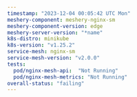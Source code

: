 ```yaml
---
timestamp: "2023-12-04 00:05:42 UTC Mon"
meshery-component: meshery-nginx-sm
meshery-component-version: edge
meshery-server-version: "*name"
k8s-distro: minikube
k8s-version: "v1.25.2"
service-mesh: nginx-sm
service-mesh-version: "v2.0.0"
tests:
  pod/nginx-mesh-api:  "Not Running"
  pod/nginx-mesh-metrics: "Not Running"
overall-status: "failing"
---
```

